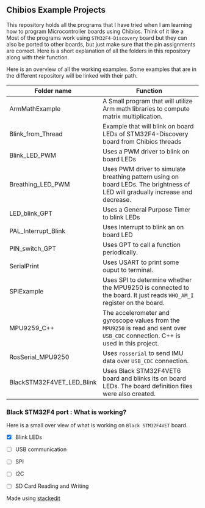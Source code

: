 ## Chibios Example Projects
This repository holds all the programs that I have tried when I am learning how to program Microcontroller boards using Chibios. Think of it like a  
Most of the programs work using `STM32F4-Discovery` board but they can also be ported to other boards, but just make sure that the pin assignments are correct. 
Here is a short explanation of all the folders in this repository along with their function.

Here is an overview of all the working examples. Some examples that are in the different repository will be linked with their path.

| Folder name | Function |
|---|---|
| ArmMathExample | A Small program that will utilize Arm math libraries to compute matrix multiplication.|
| Blink_from_Thread | Example that will blink on board LEDs of STM32F4-Discovery board from Chibios threads |
| Blink_LED_PWM | Uses a PWM driver to blink on board LEDs |
| Breathing_LED_PWM| Uses PWM driver to simulate breathing pattern using on board LEDs. The brightness of LED will gradually increase and decrease.|
| LED_blink_GPT | Uses a General Purpose Timer to blink LEDs |
| PAL_Interrupt_Blink | Uses Interrupt to blink an on board LED |
| PIN_switch_GPT | Uses GPT to call a function periodically.|
| SerialPrint | Uses USART to print some ouput to terminal. |
| SPIExample | Uses SPI to determine whether the MPU9250 is connected to the board. It just reads `WHO_AM_I` register on the board. |
| MPU9259_C++ | The accelerometer and gyroscope values from the `MPU9250` is read and sent over `USB_CDC` connection. C++ is used in this project.|
| RosSerial_MPU9250 | Uses `rosserial` to send IMU data over `USB_CDC` connection.|
| BlackSTM32F4VET_LED_Blink | Uses Black STM32F4VET6 board and blinks its on board LEDs. The board definition files were also created. |


### Black STM32F4 port : What is working?
Here is a small over view of what is working on `Black STM32F4VET` board.


 - [x] Blink LEDs
 - [ ] USB communication
 - [ ] SPI
 - [ ] I2C
 - [ ] SD Card Reading and Writing


 Made using [stackedit](https://stackedit.io/app#)
<!--stackedit_data:
eyJoaXN0b3J5IjpbLTIwNjA4NDg3NjYsLTE5MjQ1NTMxNTVdfQ
==
-->